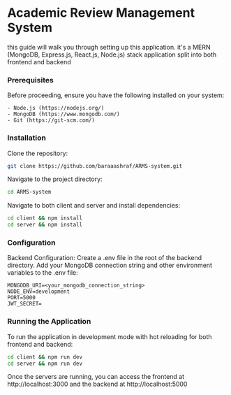 # Academic Review Management System
this guide will walk you through setting up this application.
it's a MERN (MongoDB, Express.js, React.js, Node.js) stack application split into both frontend and backend

### Prerequisites

Before proceeding, ensure you have the following installed on your system:

    - Node.js (https://nodejs.org/)
    - MongoDB (https://www.mongodb.com/)
    - Git (https://git-scm.com/)

### Installation
Clone the repository:
```bash
git clone https://github.com/baraaashraf/ARMS-system.git
```
Navigate to the project directory:
```bash
cd ARMS-system
```
Navigate to both client and server and install dependencies:
```bash
cd client && npm install
cd server && npm install
```

### Configuration

   Backend Configuration:
        Create a .env file in the root of the backend directory.
        Add your MongoDB connection string and other environment variables to the .env file:
```
MONGODB_URI=<your_mongodb_connection_string>
NODE_ENV=development
PORT=5000
JWT_SECRET=
```


### Running the Application

To run the application in development mode with hot reloading for both frontend and backend:

```bash
cd client && npm run dev
cd server && npm run dev
```

Once the servers are running, you can access the frontend at http://localhost:3000 and the backend at http://localhost:5000
